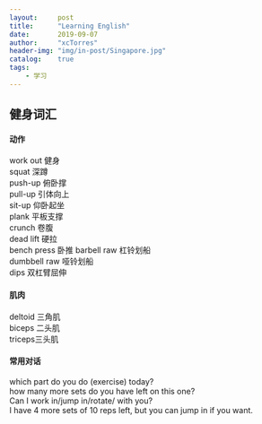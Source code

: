 ```yaml
---
layout:     post
title:      "Learning English"
date:       2019-09-07
author:     "xcTorres"
header-img: "img/in-post/Singapore.jpg"
catalog:    true
tags:
    - 学习
---
```


## 健身词汇
#### 动作
work out 健身  
squat 深蹲  
push-up 俯卧撑  
pull-up 引体向上  
sit-up 仰卧起坐  
plank  平板支撑  
crunch 卷腹  
dead lift 硬拉  
bench press 卧推
barbell raw 杠铃划船  
dumbbell raw 哑铃划船  
dips 双杠臂屈伸

#### 肌肉  
deltoid 三角肌  
biceps 二头肌  
triceps三头肌

#### 常用对话
which part do you do (exercise) today?  
how many more sets do you have left on this one?  
Can I work in/jump in/rotate/ with you?  
I have 4 more sets of 10 reps left, but you can jump in if you want.
